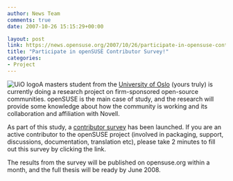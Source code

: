 ```yaml
---
author: News Team
comments: true
date: 2007-10-26 15:15:29+00:00

layout: post
link: https://news.opensuse.org/2007/10/26/participate-in-opensuse-contributor-survey/
title: "Participate in openSUSE Contributor Survey!"
categories:
- Project
---
```

![UiO logo](http://folk.uio.no/janfst/uiologo_small.png)A masters student from the [University of Oslo](http://www.uio.no) (yours truly) is currently doing a research project on firm-sponsored open-source communities. openSUSE is the main case of study, and the research will provide some knowledge about how the community is working and its collaboration and affiliation with Novell.

As part of this study, a [contributor survey](https://nettskjema.uio.no/answer.html?fid=38823&lang=en) has been launched. If you are an active contributor to the openSUSE project (involved in packaging, support, discussions, documentation, translation etc), please take 2 minutes to fill out this survey by clicking the link.

The results from the survey will be published on opensuse.org within a month, and the full thesis will be ready by June 2008.
